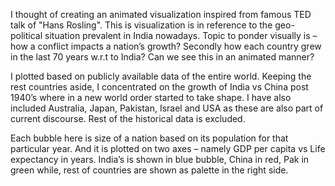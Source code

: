 I thought of creating an animated visualization inspired from famous TED talk of "Hans Rosling". This is visualization is in reference to the geo-political situation prevalent in India nowadays. Topic to ponder visually is – how a conflict impacts a nation’s growth? Secondly how each country grew in the last 70 years w.r.t to India? Can we see this in an animated manner?

I plotted based on publicly available data of the entire world. Keeping the rest countries aside, I concentrated on the growth of India vs China post 1940’s where in a new world order started to take shape. I have also included Australia, Japan, Pakistan, Israel and USA as these are also part of current discourse. Rest of the historical data is excluded.

Each bubble here is size of a nation based on its population for that particular year. And it is plotted on two axes – namely GDP per capita vs Life expectancy in years. India’s is shown in blue bubble, China in red, Pak in green while, rest of countries are shown as palette in the right side.
